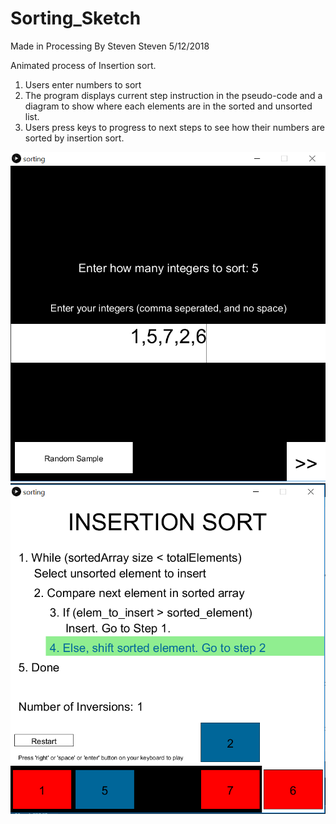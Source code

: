 # Sorting_Sketch

Made in Processing
By Steven Steven
5/12/2018

Animated process of Insertion sort.
1. Users enter numbers to sort
2. The program displays current step instruction in the pseudo-code and a diagram to show where each elements are in the sorted and unsorted list.
3. Users press keys to progress to next steps to see how their numbers are sorted by insertion sort.

![init page|512x397 30%](https://github.com/steven-steven/Sorting_Sketch/blob/master/Capture.PNG)
![main page|512x397 30%](https://github.com/steven-steven/Sorting_Sketch/blob/master/Capture2.PNG)


